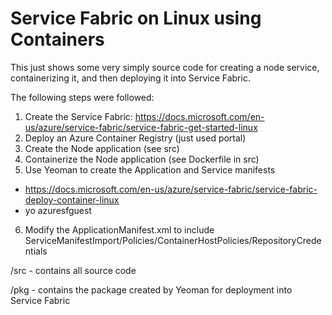 # Service Fabric on Linux using Containers

This just shows some very simply source code for creating a node service, containerizing it, and then deploying it into Service Fabric.

The following steps were followed:

1. Create the Service Fabric: https://docs.microsoft.com/en-us/azure/service-fabric/service-fabric-get-started-linux 
2. Deploy an Azure Container Registry (just used portal)
3. Create the Node application (see src)
4. Containerize the Node application (see Dockerfile in src)
5. Use Yeoman to create the Application and Service manifests
  * https://docs.microsoft.com/en-us/azure/service-fabric/service-fabric-deploy-container-linux
  * yo azuresfguest
6. Modify the ApplicationManifest.xml to include ServiceManifestImport/Policies/ContainerHostPolicies/RepositoryCredentials

/src - contains all source code

/pkg - contains the package created by Yeoman for deployment into Service Fabric
